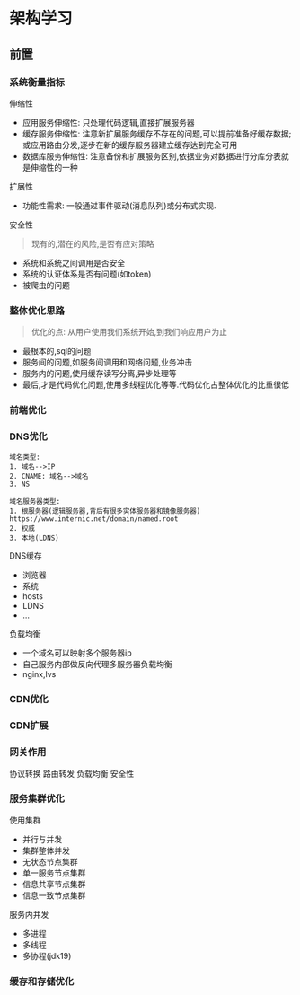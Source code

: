 # 架构学习
## 前置
### 系统衡量指标
伸缩性
- 应用服务伸缩性: 只处理代码逻辑,直接扩展服务器
- 缓存服务伸缩性: 注意新扩展服务缓存不存在的问题,可以提前准备好缓存数据;或应用路由分发,逐步在新的缓存服务器建立缓存达到完全可用
- 数据库服务伸缩性: 注意备份和扩展服务区别,依据业务对数据进行分库分表就是伸缩性的一种

扩展性
- 功能性需求: 一般通过事件驱动(消息队列)或分布式实现.

安全性
> 现有的,潜在的风险,是否有应对策略
- 系统和系统之间调用是否安全
- 系统的认证体系是否有问题(如token)
- 被爬虫的问题

### 整体优化思路
> 优化的点: 从用户使用我们系统开始,到我们响应用户为止
- 最根本的,sql的问题
- 服务间的问题,如服务间调用和网络问题,业务冲击
- 服务内的问题,使用缓存读写分离,异步处理等
- 最后,才是代码优化问题,使用多线程优化等等.代码优化占整体优化的比重很低

### 前端优化
### DNS优化
```
域名类型: 
1. 域名-->IP
2. CNAME: 域名-->域名
3. NS

域名服务器类型: 
1. 根服务器(逻辑服务器,背后有很多实体服务器和镜像服务器) https://www.internic.net/domain/named.root
2. 权威
3. 本地(LDNS)
```
DNS缓存
- 浏览器
- 系统
- hosts
- LDNS
- ...

负载均衡 
- 一个域名可以映射多个服务器ip
- 自己服务内部做反向代理多服务器负载均衡
- nginx,lvs

### CDN优化
### CDN扩展
### 网关作用
协议转换
路由转发
负载均衡
安全性

### 服务集群优化
使用集群
- 并行与并发
- 集群整体并发
- 无状态节点集群
- 单一服务节点集群
- 信息共享节点集群
- 信息一致节点集群

服务内并发
- 多进程
- 多线程
- 多协程(jdk19)

### 缓存和存储优化